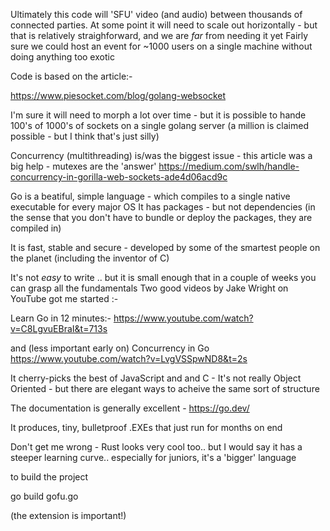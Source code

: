 Ultimately this code will 'SFU' video (and audio) between thousands of connected parties.
At some point it will need to scale out horizontally - but that is relatively straighforward, and we are *far* from needing it yet
Fairly sure we could host an event for ~1000 users on a single machine without doing anything too exotic


Code is based on the article:-

https://www.piesocket.com/blog/golang-websocket

I'm sure it will need to morph a lot over time - but it is possible to hande 100's of 1000's of sockets on a single golang server (a million is claimed possible - but I think that's just silly)

Concurrency (multithreading) is/was the biggest issue - this article was a big help - mutexes are the 'answer'
https://medium.com/swlh/handle-concurrency-in-gorilla-web-sockets-ade4d06acd9c


Go is a beatiful, simple language - which compiles to a single native executable for every major OS
It has packages - but not dependencies (in the sense that you don't have to bundle or deploy the packages, they are compiled in)

It is fast, stable and secure - developed by some of the smartest people on the planet (including the inventor of C)

It's not *easy* to write .. but it is small enough that in a couple of weeks you can grasp all the fundamentals
Two good videos by Jake Wright on YouTube got me started :-

Learn Go in 12 minutes:-
https://www.youtube.com/watch?v=C8LgvuEBraI&t=713s

and (less important early on)
Concurrency in Go
https://www.youtube.com/watch?v=LvgVSSpwND8&t=2s

It cherry-picks the best of JavaScript and and C - It's not really Object Oriented - but there are elegant ways to acheive the same sort of structure

The documentation is generally excellent - https://go.dev/ 

It produces, tiny, bulletproof .EXEs that just run for months on end

Don't get me wrong - Rust looks very cool too.. but I would say it has a steeper learning curve.. especially for juniors, it's a 'bigger' language


to build the project

go build gofu.go

(the extension is important!)


